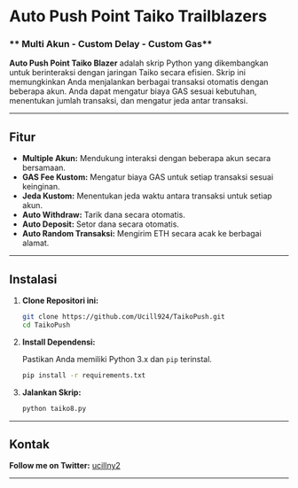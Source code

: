 # **Auto Push Point Taiko Trailblazers**

### ** Multi Akun - Custom Delay - Custom Gas**



**Auto Push Point Taiko Blazer** adalah skrip Python yang dikembangkan untuk berinteraksi dengan jaringan Taiko secara efisien. Skrip ini memungkinkan Anda menjalankan berbagai transaksi otomatis dengan beberapa akun. Anda dapat mengatur biaya GAS sesuai kebutuhan, menentukan jumlah transaksi, dan mengatur jeda antar transaksi.

---

## Fitur

- **Multiple Akun:** Mendukung interaksi dengan beberapa akun secara bersamaan.
- **GAS Fee Kustom:** Mengatur biaya GAS untuk setiap transaksi sesuai keinginan.
- **Jeda Kustom:** Menentukan jeda waktu antara transaksi untuk setiap akun.
- **Auto Withdraw:** Tarik dana secara otomatis.
- **Auto Deposit:** Setor dana secara otomatis.
- **Auto Random Transaksi:** Mengirim ETH secara acak ke berbagai alamat.

---

## Instalasi

1. **Clone Repositori ini:**

    ```bash
    git clone https://github.com/Ucill924/TaikoPush.git
    cd TaikoPush
    ```


2. **Install Dependensi:**

    Pastikan Anda memiliki Python 3.x dan `pip` terinstal.

    ```bash
    pip install -r requirements.txt
    ```

3. **Jalankan Skrip:**

    ```bash
    python taiko8.py
    ```

---

## Kontak

**Follow me on Twitter:** [ucillny2](https://twitter.com/ucillny2)

---



